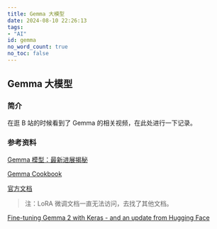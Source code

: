 ```yaml
---
title: Gemma 大模型
date: 2024-08-10 22:26:13
tags:
- "AI"
id: gemma
no_word_count: true
no_toc: false
---
```


## Gemma 大模型

### 简介

在逛 B 站的时候看到了 Gemma 的相关视频，在此处进行一下记录。

### 参考资料

[Gemma 模型：最新进展揭秘](https://www.bilibili.com/video/BV1PU411S7bA)

[Gemma Cookbook](https://github.com/google-gemini/gemma-cookbook)

[官方文档](https://ai.google.dev/gemma/docs)

> 注：LoRA 微调文档一直无法访问，去找了其他文档。

[Fine-tuning Gemma 2 with Keras - and an update from Hugging Face](https://developers.googleblog.com/en/fine-tuning-gemma-2-with-keras-hugging-face-update/)